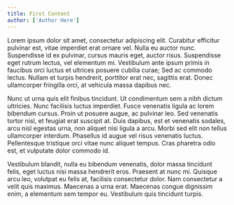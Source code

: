 ```yaml
---
title: First Content
author: ['Author Here']
---
```


Lorem ipsum dolor sit amet, consectetur adipiscing elit. Curabitur efficitur pulvinar est, vitae imperdiet erat ornare vel. Nulla eu auctor nunc. Suspendisse id ex pulvinar, cursus mauris eget, auctor risus. Suspendisse eget rutrum lectus, vel elementum mi. Vestibulum ante ipsum primis in faucibus orci luctus et ultrices posuere cubilia curae; Sed ac commodo lectus. Nullam et turpis hendrerit, porttitor erat nec, sagittis erat. Donec ullamcorper fringilla orci, at vehicula massa dapibus nec.

Nunc ut urna quis elit finibus tincidunt. Ut condimentum sem a nibh dictum ultricies. Nunc facilisis luctus imperdiet. Fusce venenatis ligula ac lorem bibendum cursus. Proin ut posuere augue, ac pulvinar leo. Sed venenatis tortor nisl, et feugiat erat suscipit at. Duis dapibus, est et venenatis sodales, arcu nisl egestas urna, non aliquet nisi ligula a arcu. Morbi sed elit non tellus ullamcorper interdum. Phasellus id augue vel risus venenatis luctus. Pellentesque tristique orci vitae nunc aliquet tempus. Cras pharetra odio est, et vulputate dolor commodo id.

Vestibulum blandit, nulla eu bibendum venenatis, dolor massa tincidunt felis, eget luctus nisi massa hendrerit eros. Praesent at nunc mi. Quisque arcu leo, volutpat eu felis at, facilisis consectetur dolor. Nam consectetur a velit quis maximus. Maecenas a urna erat. Maecenas congue dignissim enim, a elementum sem tempor eu. Vestibulum quis tincidunt turpis.

